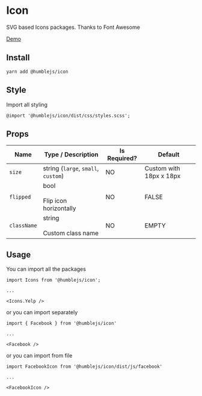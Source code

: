 # Icon
SVG based Icons packages. Thanks to Font Awesome

[Demo](https://humblejs.zuhd.org/pkg/icon/demo)

## Install

```
yarn add @humblejs/icon
```

## Style

Import all styling
```
@import '@humblejs/icon/dist/css/styles.scss';
```

## Props

| **Name** | **Type / Description** | **Is Required?** | **Default** |
|-----------|----------|-------------|-------------|
| `size`    | string (`large`, `small`, `custom`)      | NO | Custom with 18px x 18px |
| `flipped`    | bool<br><br>Flip icon horizontally | NO | FALSE |
| `className`    | string<br><br>Custom class name | NO | EMPTY |

## Usage

You can import all the packages

```
import Icons from '@humblejs/icon';

...

<Icons.Yelp />
```

or you can import separately
```
import { Facebook } from '@humblejs/icon'

...

<Facebook />
```

or you can import from file
```
import FacebookIcon from '@humblejs/icon/dist/js/facebook'

...

<FacebookIcon />
```


